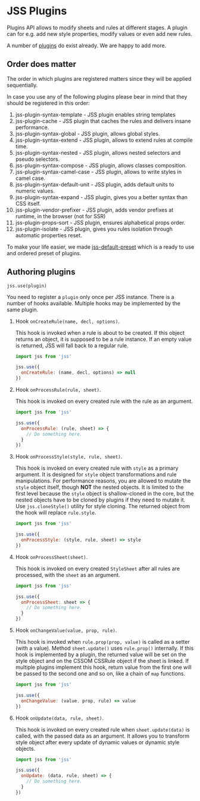 # JSS Plugins

Plugins API allows to modify sheets and rules at different stages. A plugin can for e.g. add new style properties, modify values or even add new rules.

A number of [plugins](https://github.com/cssinjs?q=plugin) do exist already. We are happy to add more.

## Order does matter

The order in which plugins are registered matters since they will be applied sequentially.

In case you use any of the following plugins please bear in mind that they should be registered in this order:

1.  jss-plugin-syntax-template - JSS plugin enables string templates
1.  jss-plugin-cache - JSS plugin that caches the rules and delivers insane performance.
1.  jss-plugin-syntax-global - JSS plugin, allows global styles.
1.  jss-plugin-syntax-extend - JSS plugin, allows to extend rules at compile time.
1.  jss-plugin-syntax-nested - JSS plugin, allows nested selectors and pseudo selectors.
1.  jss-plugin-syntax-compose - JSS plugin, allows classes composition.
1.  jss-plugin-syntax-camel-case - JSS plugin, allows to write styles in camel case.
1.  jss-plugin-syntax-default-unit - JSS plugin, adds default units to numeric values.
1.  jss-plugin-syntax-expand - JSS plugin, gives you a better syntax than CSS itself.
1.  jss-plugin-vendor-prefixer - JSS plugin, adds vendor prefixes at runtime, in the browser (not for SSR)
1.  jss-plugin-props-sort - JSS plugin, ensures alphabetical props order.
1.  jss-plugin-isolate - JSS plugin, gives you rules isolation through automatic properties reset.

To make your life easier, we made [jss-default-preset](https://yarnpkg.com/en/package/jss-preset-default) which is a ready to use and ordered preset of plugins.

## Authoring plugins

`jss.use(plugin)`

You need to register a `plugin` only once per JSS instance. There is a number of hooks available. Multiple hooks may be implemented by the same plugin.

1.  Hook `onCreateRule(name, decl, options)`.

    This hook is invoked when a rule is about to be created. If this object returns an object, it is supposed to be a rule instance. If an empty value is returned, JSS will fall back to a regular rule.

    ```javascript
    import jss from 'jss'

    jss.use({
      onCreateRule: (name, decl, options) => null
    })
    ```

1.  Hook `onProcessRule(rule, sheet)`.

    This hook is invoked on every created rule with the rule as an argument.

    ```javascript
    import jss from 'jss'

    jss.use({
      onProcessRule: (rule, sheet) => {
        // Do something here.
      }
    })
    ```

1.  Hook `onProcessStyle(style, rule, sheet)`.

    This hook is invoked on every created rule with `style` as a primary argument. It is designed for `style` object transformations and rule manipulations. For performance reasons, you are allowed to mutate the `style` object itself, though **NOT** the nested objects. It is limited to the first level because the `style` object is shallow-cloned in the core, but the nested objects have to be cloned by plugins if they need to mutate it. Use `jss.cloneStyle()` utility for style cloning. The returned object from the hook will replace `rule.style`.

    ```javascript
    import jss from 'jss'

    jss.use({
      onProcessStyle: (style, rule, sheet) => style
    })
    ```

1.  Hook `onProcessSheet(sheet)`.

    This hook is invoked on every created `StyleSheet` after all rules are processed, with the `sheet` as an argument.

    ```javascript
    import jss from 'jss'

    jss.use({
      onProcessSheet: sheet => {
        // Do something here.
      }
    })
    ```

1.  Hook `onChangeValue(value, prop, rule)`.

    This hook is invoked when `rule.prop(prop, value)` is called as a setter (with a value). Method `sheet.update()` uses `rule.prop()` internally. If this hook is implemented by a plugin, the returned value will be set on the style object and on the CSSOM CSSRule object if the sheet is linked. If multiple plugins implement this hook, return value from the first one will be passed to the second one and so on, like a chain of `map` functions.

    ```javascript
    import jss from 'jss'

    jss.use({
      onChangeValue: (value, prop, rule) => value
    })
    ```

1.  Hook `onUpdate(data, rule, sheet)`.

    This hook is invoked on every created rule when `sheet.update(data)` is called, with the passed data as an argument. It allows you to transform style object after every update of dynamic values or dynamic style objects.

    ```javascript
    import jss from 'jss'

    jss.use({
      onUpdate: (data, rule, sheet) => {
        // Do something here.
      }
    })
    ```
